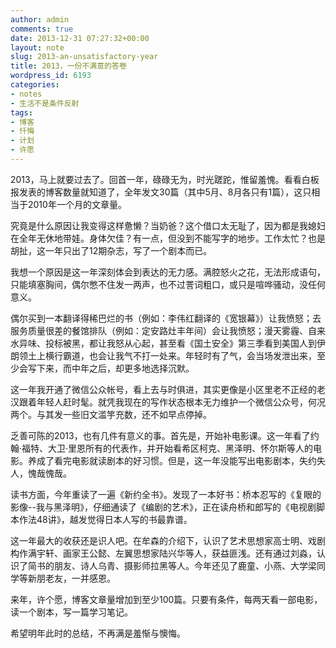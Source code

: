 ```yaml
---
author: admin
comments: true
date: 2013-12-31 07:27:32+00:00
layout: note
slug: 2013-an-unsatisfactory-year
title: 2013，一份不满意的答卷
wordpress_id: 6193
categories:
- notes
- 生活不是条件反射
tags:
- 博客
- 忏悔
- 计划
- 许愿
---
```


2013，马上就要过去了。回首一年，碌碌无为，时光蹉跎，惟留羞愧。看看白板报发表的博客数量就知道了，全年发文30篇（其中5月、8月各只有1篇），这只相当于2010年一个月的文章量。

究竟是什么原因让我变得这样惫懒？当奶爸？这个借口太无耻了，因为都是我媳妇在全年无休地带娃。身体欠佳？有一点，但没到不能写字的地步。工作太忙？也是胡扯，这一年只出了12期杂志，写了一个剧本而已。

我想一个原因是这一年深刻体会到表达的无力感。满腔怒火之花，无法形成语句，只能填塞胸间，偶尔憋不住发一两声，也不过詈词粗口，或只是喧哗骚动，没任何意义。

偶尔买到一本翻译得稀巴烂的书（例如：李伟红翻译的《宽银幕》）让我愤怒；去服务质量很差的餐馆排队（例如：定安路灶丰年间）会让我愤怒；漫天雾霾、自来水异味、投标被黑，都让我怒从心起，甚至看《国土安全》第三季看到美国人到伊朗领土上横行霸道，也会让我气不打一处来。年轻时有了气，会当场发泄出来，至少会写下来，而中年之后，却更多地选择沉默。

这一年我开通了微信公众帐号，看上去与时俱进，其实更像是小区里老不正经的老汉跟着年轻人赶时髦。就凭我现在的写作状态根本无力维护一个微信公众号，何况两个。与其发一些旧文滥竽充数，还不如早点停掉。

乏善可陈的2013，也有几件有意义的事。首先是，开始补电影课。这一年看了约翰·福特、大卫·里恩所有的代表作，并开始看希区柯克、黑泽明、怀尔斯等人的电影。养成了看完电影就读剧本的好习惯。但是，这一年没能写出电影剧本，失约失人，愧哉愧哉。

读书方面，今年重读了一遍《新约全书》。发现了一本好书：桥本忍写的《复眼的影像--我与黑泽明》，仔细通读了《编剧的艺术》，正在读舟桥和郎写的《电视剧脚本作法48讲》，越发觉得日本人写的书最靠谱。

这一年最大的收获还是识人吧。在牟森的介绍下，认识了艺术思想家高士明、戏剧构作满宇轩、画家王公懿、左翼思想家陆兴华等人，获益匪浅。还有通过刘淼，认识了简书的朋友、诗人乌青、摄影师拉黑等人。今年还见了鹿童、小燕、大学梁同学等新朋老友，一并感恩。

来年，许个愿，博客文章量增加到至少100篇。只要有条件，每两天看一部电影，读一个剧本，写一篇学习笔记。

希望明年此时的总结，不再满是羞惭与懊悔。
